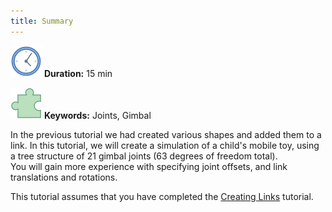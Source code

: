 ```yaml
---
title: Summary
---
```

 ![Duration](/img/clock-50.png) **Duration:** 15 min
 
 ![Keywords](/img/concept-50.png) **Keywords:** Joints, Gimbal

In the previous tutorial we had created various shapes and added them to a link.
In this tutorial, we will create a simulation of a child's mobile toy, using a tree structure of 21 gimbal joints (63 degrees of freedom total).  
You will gain more experience with specifying joint offsets, and link translations and rotations. 

This tutorial assumes that you have completed the [Creating Links](https://ihmcrobotics.github.io/simulation-construction-set/docs/01-creating-links.html) tutorial.
